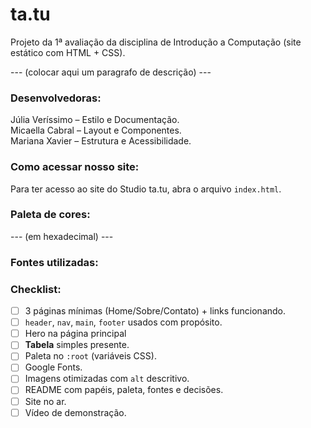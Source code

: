 # ta.tu
Projeto da 1ª avaliação da disciplina de Introdução a Computação (site estático com HTML + CSS).

--- (colocar aqui um paragrafo de descrição) ---

### Desenvolvedoras:
Júlia Veríssimo – Estilo e Documentação.<br>
Micaella Cabral – Layout e Componentes.<br>
Mariana Xavier – Estrutura e Acessibilidade.

### Como acessar nosso site:
Para ter acesso ao site do Studio ta.tu, abra o arquivo `index.html`.

### Paleta de cores:
--- (em hexadecimal) ---

### Fontes utilizadas:

### Checklist:

- [ ]  3 páginas mínimas (Home/Sobre/Contato) + links funcionando.
- [ ]  `header`, `nav`, `main`, `footer` usados com propósito.
- [ ]  Hero na página principal
- [ ]  **Tabela** simples presente.
- [ ]  Paleta no `:root` (variáveis CSS).
- [ ]  Google Fonts.
- [ ]  Imagens otimizadas com `alt` descritivo.
- [ ]  README com papéis, paleta, fontes e decisões.
- [ ]  Site no ar.
- [ ]  Vídeo de demonstração.
